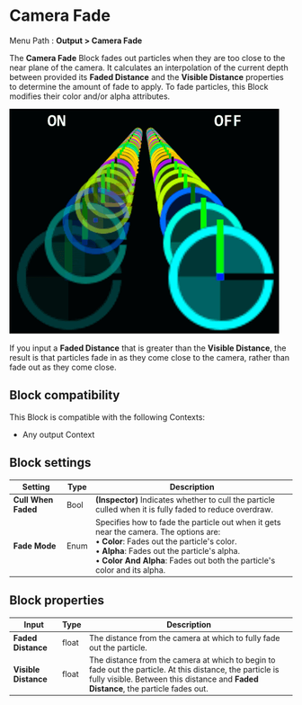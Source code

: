 # Camera Fade

Menu Path : **Output > Camera Fade**

The **Camera Fade** Block fades out particles when they are too close to the near plane of the camera. It calculates an interpolation of the current depth between provided its **Faded Distance** and the **Visible Distance** properties to determine the amount of fade to apply. To fade particles, this Block modifies their color and/or alpha attributes.

![](Images/Block-CameraFadeExample.gif)

If you input a **Faded Distance** that is greater than the **Visible Distance**, the result is that particles fade in as they come close to the camera, rather than fade out as they come close.

## Block compatibility

This Block is compatible with the following Contexts:

- Any output Context

## Block settings

| **Setting**         | **Type** | **Description**                                              |
| ------------------- | -------- | ------------------------------------------------------------ |
| **Cull When Faded** | Bool     | **(Inspector)** Indicates whether to cull the particle culled when it is fully faded to reduce overdraw. |
| **Fade Mode**       | Enum     | Specifies how to fade the particle out when it gets near the camera. The options are:<br/>&#8226; **Color**: Fades out the particle's color.<br/>&#8226; **Alpha**: Fades out the particle's alpha.<br/>&#8226; **Color And Alpha**: Fades out both the particle's color and its alpha. |

## Block properties

| **Input**            | **Type** | **Description**                                              |
| -------------------- | -------- | ------------------------------------------------------------ |
| **Faded Distance**   | float    | The distance from the camera at which to fully fade out the particle. |
| **Visible Distance** | float    | The distance from the camera at which to begin to fade out the particle. At this distance, the particle is fully visible. Between this distance and **Faded Distance**, the particle fades out. |